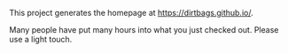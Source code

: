 This project generates the homepage at
<https://dirtbags.github.io/>.

Many people have put many hours into what you just checked out.
Please use a light touch.
